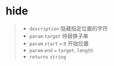 # hide

> - `description` 隐藏指定位置的字符
> - `param` `target` 待替换子串
> - `param` `start` `=` `0`  开始位置
> - `param` `end` `=` `target.length`
> - `returns` `string`
